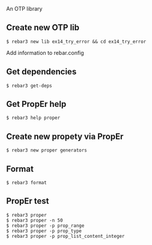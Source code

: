 An OTP library


Create new OTP lib
-----
    $ rebar3 new lib ex14_try_error && cd ex14_try_error

Add information to rebar.config


Get dependencies
-----
    $ rebar3 get-deps


Get PropEr help
-----
    $ rebar3 help proper


Create new propety via PropEr
-----
    $ rebar3 new proper generators


Format
-----
    $ rebar3 format


PropEr test
-----
    $ rebar3 proper
    $ rebar3 proper -n 50
	$ rebar3 proper -p prop_range
	$ rebar3 proper -p prop_type
	$ rebar3 proper -p prop_list_content_integer
